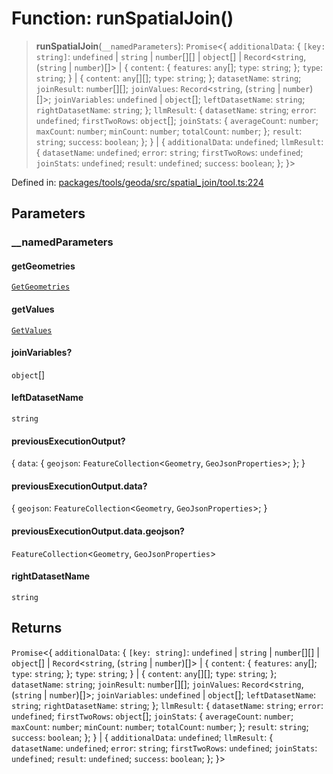 # Function: runSpatialJoin()

> **runSpatialJoin**(`__namedParameters`): `Promise`\<\{ `additionalData`: \{ `[key: string]`: `undefined` \| `string` \| `number`[][] \| `object`[] \| `Record`\<`string`, (`string` \| `number`)[]\> \| \{ `content`: \{ `features`: `any`[]; `type`: `string`; \}; `type`: `string`; \} \| \{ `content`: `any`[][]; `type`: `string`; \};  `datasetName`: `string`; `joinResult`: `number`[][]; `joinValues`: `Record`\<`string`, (`string` \| `number`)[]\>; `joinVariables`: `undefined` \| `object`[]; `leftDatasetName`: `string`; `rightDatasetName`: `string`; \}; `llmResult`: \{ `datasetName`: `string`; `error`: `undefined`; `firstTwoRows`: `object`[]; `joinStats`: \{ `averageCount`: `number`; `maxCount`: `number`; `minCount`: `number`; `totalCount`: `number`; \}; `result`: `string`; `success`: `boolean`; \}; \} \| \{ `additionalData`: `undefined`; `llmResult`: \{ `datasetName`: `undefined`; `error`: `string`; `firstTwoRows`: `undefined`; `joinStats`: `undefined`; `result`: `undefined`; `success`: `boolean`; \}; \}\>

Defined in: [packages/tools/geoda/src/spatial\_join/tool.ts:224](https://github.com/GeoDaCenter/openassistant/blob/0a6a7e7306d75a25dc968b3117f04cb7bd613bec/packages/tools/geoda/src/spatial_join/tool.ts#L224)

## Parameters

### \_\_namedParameters

#### getGeometries

[`GetGeometries`](../type-aliases/GetGeometries.md)

#### getValues

[`GetValues`](../type-aliases/GetValues.md)

#### joinVariables?

`object`[]

#### leftDatasetName

`string`

#### previousExecutionOutput?

\{ `data`: \{ `geojson`: `FeatureCollection`\<`Geometry`, `GeoJsonProperties`\>; \}; \}

#### previousExecutionOutput.data?

\{ `geojson`: `FeatureCollection`\<`Geometry`, `GeoJsonProperties`\>; \}

#### previousExecutionOutput.data.geojson?

`FeatureCollection`\<`Geometry`, `GeoJsonProperties`\>

#### rightDatasetName

`string`

## Returns

`Promise`\<\{ `additionalData`: \{ `[key: string]`: `undefined` \| `string` \| `number`[][] \| `object`[] \| `Record`\<`string`, (`string` \| `number`)[]\> \| \{ `content`: \{ `features`: `any`[]; `type`: `string`; \}; `type`: `string`; \} \| \{ `content`: `any`[][]; `type`: `string`; \};  `datasetName`: `string`; `joinResult`: `number`[][]; `joinValues`: `Record`\<`string`, (`string` \| `number`)[]\>; `joinVariables`: `undefined` \| `object`[]; `leftDatasetName`: `string`; `rightDatasetName`: `string`; \}; `llmResult`: \{ `datasetName`: `string`; `error`: `undefined`; `firstTwoRows`: `object`[]; `joinStats`: \{ `averageCount`: `number`; `maxCount`: `number`; `minCount`: `number`; `totalCount`: `number`; \}; `result`: `string`; `success`: `boolean`; \}; \} \| \{ `additionalData`: `undefined`; `llmResult`: \{ `datasetName`: `undefined`; `error`: `string`; `firstTwoRows`: `undefined`; `joinStats`: `undefined`; `result`: `undefined`; `success`: `boolean`; \}; \}\>
